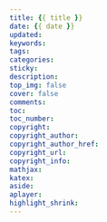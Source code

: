 ```yaml
---
title: {{ title }}
date: {{ date }}
updated:
keywords:
tags:
categories:
sticky:
description:
top_img: false
cover: false
comments:
toc:
toc_number:
copyright:
copyright_author:
copyright_author_href:
copyright_url:
copyright_info:
mathjax:
katex:
aside:
aplayer:
highlight_shrink:
---
```

